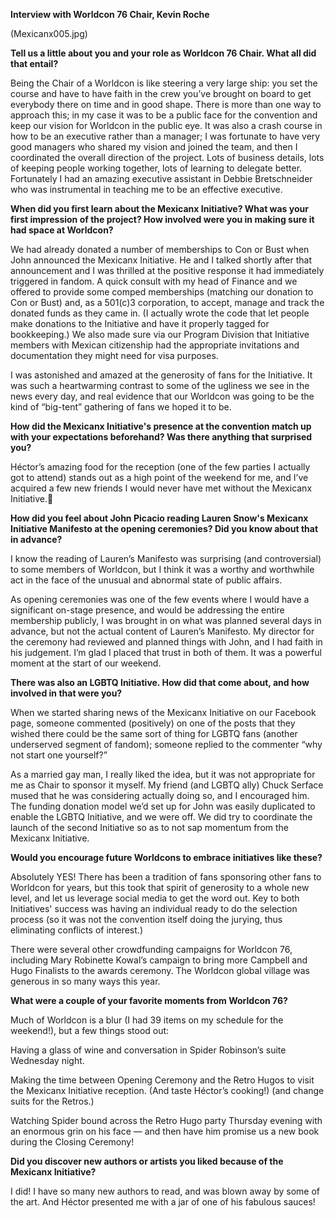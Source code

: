 **Interview with Worldcon 76 Chair, Kevin Roche**

(Mexicanx005.jpg)

**Tell us a little about you and your role as Worldcon 76 Chair. What all did that entail?**

Being the Chair of a Worldcon is like steering a very large ship:  you set the course and have to have faith in the crew you’ve brought on board to get everybody there on time and in good shape. There is more than one way to approach this; in my case it was to be a public face for the convention and keep our vision for Worldcon in the public eye. It was also a crash course in how to be an executive rather than a manager; I was fortunate to have very good managers who shared my vision and joined the team, and then I coordinated the overall direction of the project. Lots of business details, lots of keeping people working together, lots of learning to delegate better. Fortunately I had an amazing executive assistant in Debbie Bretschneider who was instrumental in teaching me to be an effective executive.

**When did you first learn about the Mexicanx Initiative? What was your first impression of the project? How involved were you in making sure it had space at Worldcon?**

We had already donated a number of memberships to Con or Bust when John announced the Mexicanx Initiative. He and I talked shortly after that announcement and I was thrilled at the positive response it had immediately triggered in fandom. A quick consult with my head of Finance and we offered to provide some comped memberships (matching our donation to Con or Bust)  and, as a 501(c)3 corporation, to accept, manage and track the donated funds as they came in. (I actually wrote the code that let people make donations to the Initiative and have it properly tagged for bookkeeping.) We also made sure via our Program Division that Initiative members with Mexican citizenship had the appropriate invitations and documentation they might need for visa purposes.

I was astonished and amazed at the generosity of fans for the Initiative. It was such a heartwarming contrast to some of the ugliness we see in the news every day, and real evidence that our Worldcon was going to be the kind of “big-tent” gathering of fans we hoped it to be.

**How did the Mexicanx Initiative's presence at the convention match up with your expectations beforehand? Was there anything that surprised you?**

Héctor’s amazing food for the reception (one of the few parties I actually got to attend) stands out as a high point of the weekend for me, and I’ve acquired a few new friends I would never have met without the Mexicanx Initiative.

**How did you feel about John Picacio reading Lauren Snow's Mexicanx Initiative Manifesto at the opening ceremonies? Did you know about that in advance?**

I know the reading of Lauren’s Manifesto was surprising (and controversial) to some members of Worldcon, but I think it was a worthy and worthwhile act in the face of the unusual and abnormal state of public affairs.

As opening ceremonies was one of the few events where I would have a significant on-stage presence, and would be addressing the entire membership publicly, I was brought in on what was planned several days in advance, but not the actual content of Lauren’s Manifesto. My director for the ceremony had reviewed and planned things with John, and I had faith in his judgement. I’m glad I placed that trust in both of them. It was a powerful moment at the start of our weekend.

**There was also an LGBTQ Initiative. How did that come about, and how involved in that were you?**

When we started sharing news of the Mexicanx Initiative on our Facebook page, someone commented (positively) on one of the posts that they wished there could be the same sort of thing for LGBTQ fans (another underserved segment of fandom); someone replied to the commenter “why not start one yourself?”

As a married gay man, I really liked the idea, but it was not appropriate for me as Chair to sponsor it myself. My friend (and LGBTQ ally) Chuck Serface mused that he was considering actually doing so, and I encouraged him. The funding donation model we’d set up for John was easily duplicated to enable the LGBTQ Initiative, and we were off. We did try to coordinate the launch of the second Initiative so as to not sap momentum from the Mexicanx Initiative.

**Would you encourage future Worldcons to embrace initiatives like these?**

Absolutely YES! There has been a tradition of fans sponsoring other fans to Worldcon for years, but this took that spirit of generosity to a whole new level, and let us leverage social media to get the word out. Key to both Initiatives' success was having an individual ready to do the selection process (so it was not the convention itself doing the jurying, thus eliminating conflicts of interest.)

There were several other crowdfunding campaigns for Worldcon 76, including Mary Robinette Kowal’s campaign to bring more Campbell and Hugo Finalists to the awards ceremony. The Worldcon global village was generous in so many ways this year.

**What were a couple of your favorite moments from Worldcon 76?**

Much of Worldcon is a blur (I had 39 items on my schedule for the weekend!), but a few things stood out:

Having a glass of wine and conversation in Spider Robinson’s suite Wednesday night.

Making the time between Opening Ceremony and the Retro Hugos to visit the Mexicanx Initiative reception. (And taste Héctor’s cooking!) (and change suits for the Retros.)

Watching Spider bound across the Retro Hugo party Thursday evening with an enormous grin on his face — and then have him promise us a new book during the Closing Ceremony!

**Did you discover new authors or artists you liked because of the Mexicanx Initiative?**

I did! I have so many new authors to read, and was blown away by some of the art. And Héctor presented me with a jar of one of his fabulous sauces!
